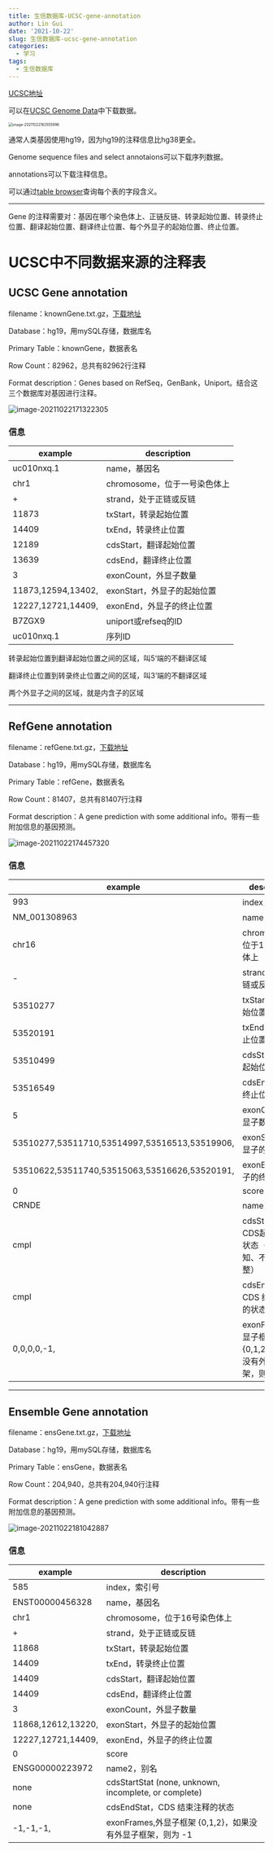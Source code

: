 ```yaml
---
title: 生信数据库-UCSC-gene-annotation
author: Lin Gui
date: '2021-10-22'
slug: 生信数据库-ucsc-gene-annotation
categories:
  - 学习
tags:
  - 生信数据库
---
```


[UCSC地址](https://genome.ucsc.edu/index.html)

可以在[UCSC Genome Data](https://hgdownload.soe.ucsc.edu/downloads.html)中下载数据。

<img src="index.assets/image-20211022182555996.png" alt="image-20211022182555996" style="zoom:50%;" />

通常人类基因使用hg19，因为hg19的注释信息比hg38更全。

Genome sequence files and select annotaions可以下载序列数据。

annotations可以下载注释信息。

可以通过[table browser](http://genome.ucsc.edu/cgi-bin/hgTables)查询每个表的字段含义。

------

Gene 的注释需要对：基因在哪个染色体上、正链反链、转录起始位置、转录终止位置、翻译起始位置、翻译终止位置、每个外显子的起始位置、终止位置。

# UCSC中不同数据来源的注释表

## UCSC Gene annotation

filename：knownGene.txt.gz，[下载地址](https://hgdownload.soe.ucsc.edu/goldenPath/hg19/database/)

Database：hg19，用mySQL存储，数据库名

Primary Table：knownGene，数据表名

Row Count：82962，总共有82962行注释

Format description：Genes based on RefSeq，GenBank，Uniport。结合这三个数据库对基因进行注释。

![image-20211022171322305](index.assets/image-20211022171322305.png)

### 信息

| example            | description                  |
| ------------------ | ---------------------------- |
| uc010nxq.1         | name，基因名                 |
| chr1               | chromosome，位于一号染色体上 |
| +                  | strand，处于正链或反链       |
| 11873              | txStart，转录起始位置        |
| 14409              | txEnd，转录终止位置          |
| 12189              | cdsStart，翻译起始位置       |
| 13639              | cdsEnd，翻译终止位置         |
| 3                  | exonCount，外显子数量        |
| 11873,12594,13402, | exonStart，外显子的起始位置  |
| 12227,12721,14409, | exonEnd，外显子的终止位置    |
| B7ZGX9             | uniport或refseq的ID          |
| uc010nxq.1         | 序列ID                       |

转录起始位置到翻译起始位置之间的区域，叫5‘端的不翻译区域

翻译终止位置到转录终止位置之间的区域，叫3’端的不翻译区域

两个外显子之间的区域，就是内含子的区域

------

## RefGene annotation

filename：refGene.txt.gz，[下载地址](https://hgdownload.soe.ucsc.edu/goldenPath/hg19/database/)

Database：hg19，用mySQL存储，数据库名

Primary Table：refGene，数据表名

Row Count：81407，总共有81407行注释

Format description：A gene prediction with some additional info。带有一些附加信息的基因预测。

![image-20211022174457320](index.assets/image-20211022174457320.png)

### 信息

| example                                       | description                                                |
| --------------------------------------------- | ---------------------------------------------------------- |
| 993                                           | index，索引号                                              |
| NM_001308963                                  | name，基因名                                               |
| chr16                                         | chromosome，位于16号染色体上                               |
| -                                             | strand，处于正链或反链                                     |
| 53510277                                      | txStart，转录起始位置                                      |
| 53520191                                      | txEnd，转录终止位置                                        |
| 53510499                                      | cdsStart，翻译起始位置                                     |
| 53516549                                      | cdsEnd，翻译终止位置                                       |
| 5                                             | exonCount，外显子数量                                      |
| 53510277,53511710,53514997,53516513,53519906, | exonStart，外显子的起始位置                                |
| 53510622,53511740,53515063,53516626,53520191, | exonEnd，外显子的终止位置                                  |
| 0                                             | score                                                      |
| CRNDE                                         | name2，别名                                                |
| cmpl                                          | cdsStartStat，CDS起始注释的状态（无、未知、不完整或完整）  |
| cmpl                                          | cdsEndStat，CDS 结束注释的状态                             |
| 0,0,0,0,-1,                                   | exonFrames,外显子框架 {0,1,2}，如果没有外显子框架，则为 -1 |

------

## Ensemble Gene annotation

filename：ensGene.txt.gz，[下载地址](https://hgdownload.soe.ucsc.edu/goldenPath/hg19/database/)

Database：hg19，用mySQL存储，数据库名

Primary Table：ensGene，数据表名

Row Count：204,940，总共有204,940行注释

Format description：A gene prediction with some additional info。带有一些附加信息的基因预测。

![image-20211022181042887](index.assets/image-20211022181042887.png)

### 信息

| example            | description                                                |
| ------------------ | ---------------------------------------------------------- |
| 585                | index，索引号                                              |
| ENST00000456328    | name，基因名                                               |
| chr1               | chromosome，位于16号染色体上                               |
| +                  | strand，处于正链或反链                                     |
| 11868              | txStart，转录起始位置                                      |
| 14409              | txEnd，转录终止位置                                        |
| 14409              | cdsStart，翻译起始位置                                     |
| 14409              | cdsEnd，翻译终止位置                                       |
| 3                  | exonCount，外显子数量                                      |
| 11868,12612,13220, | exonStart，外显子的起始位置                                |
| 12227,12721,14409, | exonEnd，外显子的终止位置                                  |
| 0                  | score                                                      |
| ENSG00000223972    | name2，别名                                                |
| none               | cdsStartStat (none, unknown, incomplete, or complete)      |
| none               | cdsEndStat，CDS 结束注释的状态                             |
| -1,-1,-1,          | exonFrames,外显子框架 {0,1,2}，如果没有外显子框架，则为 -1 |

